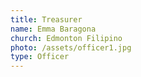 ```yaml
---
title: Treasurer
name: Emma Baragona
church: Edmonton Filipino
photo: /assets/officer1.jpg
type: Officer
---
```


